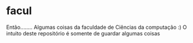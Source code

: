 # facul
Então........ Algumas coisas da faculdade de Ciências da computação :) O intuito deste repositório é somente de guardar algumas coisas

